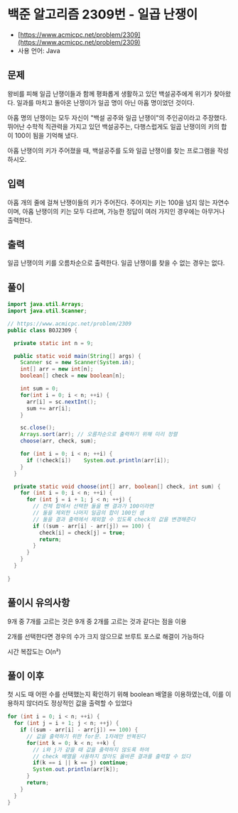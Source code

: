 # 백준 알고리즘 2309번 - 일곱 난쟁이

- [https://www.acmicpc.net/problem/2309](https://www.acmicpc.net/problem/2309)
-   사용 언어: Java

## 문제

왕비를 피해 일곱 난쟁이들과 함께 평화롭게 생활하고 있던 백설공주에게 위기가 찾아왔다. 일과를 마치고 돌아온 난쟁이가 일곱 명이 아닌 아홉 명이었던 것이다.

아홉 명의 난쟁이는 모두 자신이 "백설 공주와 일곱 난쟁이"의 주인공이라고 주장했다. 뛰어난 수학적 직관력을 가지고 있던 백설공주는, 다행스럽게도 일곱 난쟁이의 키의 합이 100이 됨을 기억해 냈다.

아홉 난쟁이의 키가 주어졌을 때, 백설공주를 도와 일곱 난쟁이를 찾는 프로그램을 작성하시오.

## 입력

아홉 개의 줄에 걸쳐 난쟁이들의 키가 주어진다. 주어지는 키는 100을 넘지 않는 자연수이며, 아홉 난쟁이의 키는 모두 다르며, 가능한 정답이 여러 가지인 경우에는 아무거나 출력한다.

## 출력
 
일곱 난쟁이의 키를 오름차순으로 출력한다. 일곱 난쟁이를 찾을 수 없는 경우는 없다.

## 풀이 

```java
import java.util.Arrays;
import java.util.Scanner;

// https://www.acmicpc.net/problem/2309
public class BOJ2309 {

  private static int n = 9;

  public static void main(String[] args) {
    Scanner sc = new Scanner(System.in);
    int[] arr = new int[n];
    boolean[] check = new boolean[n];

    int sum = 0;
    for(int i = 0; i < n; ++i) {
      arr[i] = sc.nextInt();
      sum += arr[i];
    }

    sc.close();
    Arrays.sort(arr); // 오름차순으로 출력하기 위해 미리 정렬
    choose(arr, check, sum);

    for (int i = 0; i < n; ++i) {
      if (!check[i])	System.out.println(arr[i]);
    }
  }

  private static void choose(int[] arr, boolean[] check, int sum) {
    for (int i = 0; i < n; ++i) {
      for (int j = i + 1; j < n; ++j) {
        // 전체 합에서 선택한 둘을 뺀 결과가 100이라면
        // 둘을 제외한 나머지 일곱의 합이 100인 셈
        // 둘을 결과 출력에서 제외할 수 있도록 check의 값을 변경해준다
        if ((sum - arr[i] - arr[j]) == 100) {
          check[i] = check[j] = true;
          return;
        }
      }
    }
  }
	
}
```

## 풀이시 유의사항

9개 중 7개를 고르는 것은 9개 중 2개를 고르는 것과 같다는 점을 이용

2개를 선택한다면 경우의 수가 크지 않으므로 브루트 포스로 해결이 가능하다

시간 복잡도는 O(n²)


## 풀이 이후

첫 시도 때 어떤 수를 선택했는지 확인하기 위해 boolean 배열을 이용하였는데, 이를 이용하지 않더라도 정상적인 값을 출력할 수 있었다

```java
for (int i = 0; i < n; ++i) {
  for (int j = i + 1; j < n; ++j) {
    if ((sum - arr[i] - arr[j]) == 100) {
      // 값을 출력하기 위한 for문. 1차례만 반복된다
      for(int k = 0; k < n; ++k) {
        // i와 j가 같을 때 값을 출력하지 않도록 하여 
        // check 배열을 사용하지 않아도 올바른 결과를 출력할 수 있다
        if(k == i || k == j) continue;
        System.out.println(arr[k]);
      }
      return;
    }
  }
}
```
